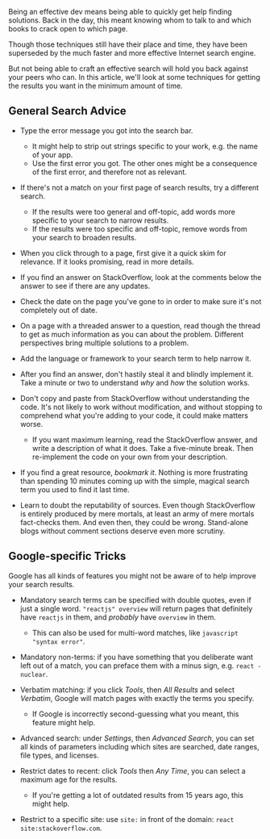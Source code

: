 Being an effective dev means being able to quickly get help finding solutions. Back in the day, this meant knowing whom to talk to and which books to crack open to which page.

Though those techniques still have their place and time, they have been superseded by the much faster and more effective Internet search engine.

But not being able to craft an effective search will hold you back against your peers who can. In this article, we'll look at some techniques for getting the results you want in the minimum amount of time.

## General Search Advice

- Type the error message you got into the search bar.

  - It might help to strip out strings specific to your work, e.g. the name of your app.
  - Use the first error you got. The other ones might be a consequence of the first error, and therefore not as relevant.

- If there's not a match on your first page of search results, try a different search.

  - If the results were too general and off-topic, add words more specific to your search to narrow results.
  - If the results were too specific and off-topic, remove words from your search to broaden results.

- When you click through to a page, first give it a quick skim for relevance. If it looks promising, read in more details.

- If you find an answer on StackOverflow, look at the comments below the answer to see if there are any updates.

- Check the date on the page you've gone to in order to make sure it's not completely out of date.

- On a page with a threaded answer to a question, read though the thread to get as much information as you can about the problem. Different perspectives bring multiple solutions to a problem.

- Add the language or framework to your search term to help narrow it.

- After you find an answer, don't hastily steal it and blindly implement it. Take a minute or two to understand _why_ and _how_ the solution works.

- Don't copy and paste from StackOverflow without understanding the code. It's not likely to work without modification, and without stopping to comprehend what you're adding to your code, it could make matters worse.

  - If you want maximum learning, read the StackOverflow answer, and write a description of what it does. Take a five-minute break. Then re-implement the code on your own from your description.

- If you find a great resource, _bookmark it_. Nothing is more frustrating than spending 10 minutes coming up with the simple, magical search term you used to find it last time.

- Learn to doubt the reputability of sources. Even though StackOverflow is entirely produced by mere mortals, at least an army of mere mortals fact-checks them. And even then, they could be wrong. Stand-alone blogs without comment sections deserve even more scrutiny.

## Google-specific Tricks

Google has all kinds of features you might not be aware of to help improve your search results.

- Mandatory search terms can be specified with double quotes, even if just a single word. `"reactjs" overview` will return pages that definitely have `reactjs` in them, and _probably_ have `overview` in them.

  - This can also be used for multi-word matches, like `javascript "syntax error"`.

- Mandatory non-terms: if you have something that you deliberate want left out of a match, you can preface them with a minus sign, e.g. `react -nuclear`.

- Verbatim matching: if you click _Tools_, then _All Results_ and select _Verbatim_, Google will match pages with exactly the terms you specify.

  - If Google is incorrectly second-guessing what you meant, this feature might help.

- Advanced search: under _Settings_, then _Advanced Search_, you can set all kinds of parameters including
  which sites are searched, date ranges, file types, and licenses.

- Restrict dates to recent: click _Tools_ then _Any Time_, you can select a maximum age for the results.

  - If you're getting a lot of outdated results from 15 years ago, this might help.

- Restrict to a specific site: use `site:` in front of the domain: `react site:stackoverflow.com`.
